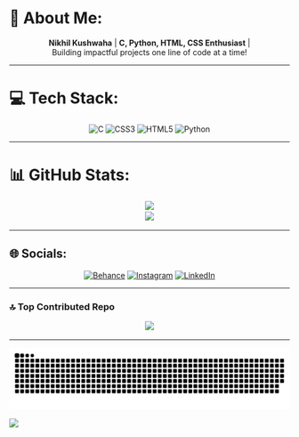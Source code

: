 # 💫 About Me:
<div align="center">
  
  **Nikhil Kushwaha** | **C, Python, HTML, CSS Enthusiast** |  
  Building impactful projects one line of code at a time!
  
</div>

---

# 💻 Tech Stack:
<div align="center">

![C](https://img.shields.io/badge/c-%2300599C.svg?style=flat&logo=c&logoColor=white) 
![CSS3](https://img.shields.io/badge/css3-%231572B6.svg?style=flat&logo=css3&logoColor=white) 
![HTML5](https://img.shields.io/badge/html5-%23E34F26.svg?style=flat&logo=html5&logoColor=white) 
![Python](https://img.shields.io/badge/python-3670A0?style=flat&logo=python&logoColor=ffdd54)

</div>

---

# 📊 GitHub Stats:
<div align="center">

![](https://github-readme-stats.vercel.app/api?username=Nikhil-kushwaha1312&theme=transparent&hide_border=true&include_all_commits=false&count_private=false)<br/>
![](https://github-readme-streak-stats.herokuapp.com/?user=Nikhil-kushwaha1312&theme=transparent&hide_border=true)<br/>

</div>

---

## 🌐 Socials:
<div align="center">

[![Behance](https://img.shields.io/badge/Behance-1769ff?logo=behance&logoColor=white)](https://behance.net/) 
[![Instagram](https://img.shields.io/badge/Instagram-%23E4405F.svg?logo=Instagram&logoColor=white)](https://instagram.com/z._.nikhil) 
[![LinkedIn](https://img.shields.io/badge/LinkedIn-%230077B5.svg?logo=linkedin&logoColor=white)](https://linkedin.com/in/nikhil-kushwaha-81613832a)

</div>

---

### 🔝 Top Contributed Repo
<div align="center">

![](https://github-contributor-stats.vercel.app/api?username=Nikhil-kushwaha1312&limit=5&theme=dark&combine_all_yearly_contributions=true)

</div>

---

<div align="center">
  
![snake gif](https://github.com/Nikhil-kushwaha1312/Nikhil-kushwaha1312/blob/output/github-snake-dark.svg)

</div>

[![](https://visitcount.itsvg.in/api?id=Nikhil-kushwaha1312&icon=0&color=0)](https://visitcount.itsvg.in)
